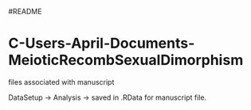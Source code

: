 #README

# C-Users-April-Documents-MeioticRecombSexualDimorphism
files associated with manuscript

DataSetup -> Analysis -> saved in .RData for manuscript file.
